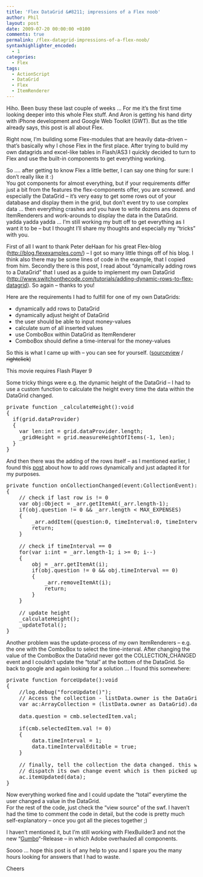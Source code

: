 ```yaml
---
title: 'Flex DataGrid &#8211; impressions of a Flex noob'
author: Phil
layout: post
date: 2009-07-20 00:00:00 +0100
comments: true
permalink: /flex-datagrid-impressions-of-a-flex-noob/
syntaxhighlighter_encoded:
  - 1
categories:
  - Flex
tags:
  - ActionScript
  - DataGrid
  - Flex
  - ItemRenderer
---
```

Hiho. Been busy these last couple of weeks &#8230; For me it&#8217;s the first time looking deeper into this whole Flex stuff. And Aron is getting his hand dirty with iPhone development and Google Web Toolkit (GWT). But as the title already says, this post is all about Flex.

Right now, I&#8217;m building some Flex-modules that are heavily data-driven &#8211; that&#8217;s basically why I chose Flex in the first place. After trying to build my own datagrids and excel-like tables in Flash/AS3 I quickly decided to turn to Flex and use the built-in components to get everything working.

So &#8230;. after getting to know Flex a little better, I can say one thing for sure: I don&#8217;t really like it :)  
You got components for almost everything, but if your requirements differ just a bit from the features the flex-components offer, you are screwed. and especially the DataGrid &#8211; it&#8217;s very easy to get some rows out of your database and display them in the grid, but don&#8217;t event try to use complex data &#8230; then everything crashes and you have to write dozens ans dozens of ItemRenderers and work-arounds to display the data in the DataGrid.  
yadda yadda yadda &#8230; I&#8217;m still working my butt off to get everything as I want it to be &#8211; but I thought I&#8217;ll share my thoughts and especially my &#8220;tricks&#8221; with you.

<!--more-->

First of all I want to thank Peter deHaan for his great Flex-blog (<http://blog.flexexamples.com/>) &#8211; I got so many little things off of his blog. I think also there may be some lines of code in the example, that I copied from him. Secondly there is this post, I read about &#8220;dynamically adding rows to a DataGrid&#8221; that I used as a guide to implement my own DataGrid (<http://www.switchonthecode.com/tutorials/adding-dynamic-rows-to-flex-datagrid>). So again &#8211; thanks to you!

Here are the requirements I had to fulfill for one of my own DataGrids:

*   dynamically add rows to DataGrid
*   dynamically adjust height of DataGrid
*   the user should be able to input money-values
*   calculate sum of all inserted values
*   use ComboBox within DataGrid as ItemRenderer
*   ComboBox should define a time-interval for the money-values

So this is what I came up with &#8211; you can see for yourself. (<a href="http://apdevblog.com/examples/apdev_datagrid/srcview/" target="_blank">sourceview</a> / <del datetime="2009-07-20T16:02:05+00:00">rightclick</del>)  
<div id="swfd5512">
  This movie requires Flash Player 9
</div>

  
Some tricky things were e.g. the dynamic height of the DataGrid &#8211; I had to use a custom function to calculate the height every time the data within the DataGrid changed.

<pre class="brush: as3; title: ; notranslate" title="">private function _calculateHeight():void
{
  if(grid.dataProvider)
  {
    var len:int = grid.dataProvider.length;
    _gridHeight = grid.measureHeightOfItems(-1, len);
  }
}
</pre>

And then there was the adding of the rows itself &#8211; as I mentioned earlier, I found this [post][1] about how to add rows dynamically and just adapted it for my purposes.

<pre class="brush: as3; title: ; notranslate" title="">private function onCollectionChanged(event:CollectionEvent):void
{
    // check if last row is != 0
    var obj:Object = _arr.getItemAt(_arr.length-1);
    if(obj.question != 0 && _arr.length &lt; MAX_EXPENSES)
    {
        _arr.addItem({question:0, timeInterval:0, timeIntervalEditable:false, money:0});
        return;
    }
    
    // check if timeInterval == 0
    for(var i:int = _arr.length-1; i &gt;= 0; i--)
    {
        obj = _arr.getItemAt(i);
        if(obj.question != 0 && obj.timeInterval == 0)
        {
            _arr.removeItemAt(i);
            return;
        }
    }
    
    // update height
    _calculateHeight();
    _updateTotal();
}
</pre>

Another problem was the update-process of my own ItemRenderers &#8211; e.g. the one with the ComboBox to select the time-interval. After changing the value of the ComboBox the DataGrid never got the COLLECTION_CHANGED event and I couldn&#8217;t update the &#8220;total&#8221; at the bottom of the DataGrid. So back to google and again looking for a solution &#8230; I found this somewhere:

<pre class="brush: as3; title: ; notranslate" title="">private function forceUpdate():void
{
    //log.debug("forceUpdate()");
    // Access the collection - listData.owner is the DataGrid and from there you have its dataProvider.
    var ac:ArrayCollection = (listData.owner as DataGrid).dataProvider as ArrayCollection;
    
    data.question = cmb.selectedItem.val;
    
    if(cmb.selectedItem.val != 0)
    {                    
        data.timeInterval = 1;
        data.timeIntervalEditable = true;
    }
    
    // finally, tell the collection the data changed. this will cause the collection to
    // dispatch its own change event which is then picked up by the main application.
    ac.itemUpdated(data);
}
</pre>

Now everything worked fine and I could update the &#8220;total&#8221; everytime the user changed a value in the DataGrid.  
For the rest of the code, just check the &#8220;view source&#8221; of the swf. I haven&#8217;t had the time to comment the code in detail, but the code is pretty much self-explanatory &#8211; once you got all the pieces together ;)

I haven&#8217;t mentioned it, but I&#8217;m still working with FlexBuilder3 and not the new &#8220;[Gumbo][2]&#8220;-Release &#8211; in which Adobe overhauled all components.

Soooo &#8230; hope this post is of any help to you and I spare you the many hours looking for answers that I had to waste.

Cheers 

 [1]: http://www.switchonthecode.com/tutorials/adding-dynamic-rows-to-flex-datagrid
 [2]: http://labs.adobe.com/technologies/flashbuilder4/?sdid=EUILX